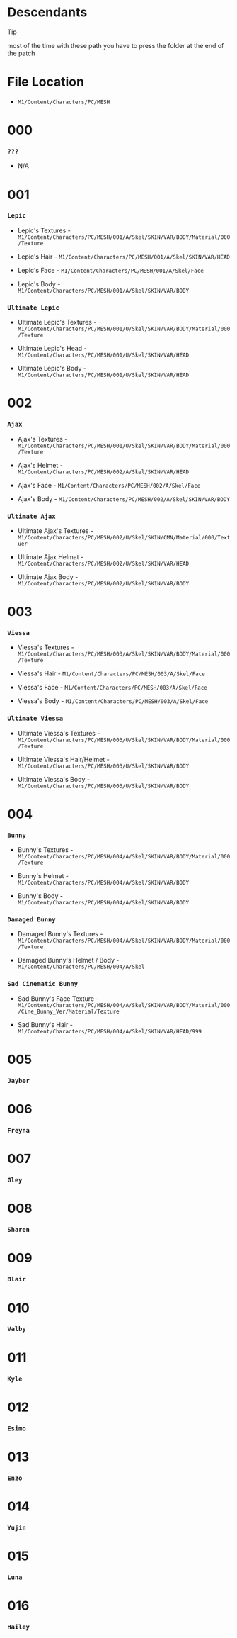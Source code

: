 # Descendants 


>[!TIP]
> most of the time with these path you have to press the folder at the end of the patch 
>
>
>



# File Location 

* `M1/Content/Characters/PC/MESH`


# 000
### `???`
- N/A 


# 001
### `Lepic`
 

- Lepic's Textures - `M1/Content/Characters/PC/MESH/001/A/Skel/SKIN/VAR/BODY/Material/000/Texture`


- Lepic's Hair - `M1/Content/Characters/PC/MESH/001/A/Skel/SKIN/VAR/HEAD`
 
 
- Lepic's Face - `M1/Content/Characters/PC/MESH/001/A/Skel/Face`


- Lepic's Body - `M1/Content/Characters/PC/MESH/001/A/Skel/SKIN/VAR/BODY`


### ` Ultimate Lepic `


- Ultimate Lepic's Textures - `M1/Content/Characters/PC/MESH/001/U/Skel/SKIN/VAR/BODY/Material/000/Texture`


- Ultimate Lepic's Head - `M1/Content/Characters/PC/MESH/001/U/Skel/SKIN/VAR/HEAD`


- Ultimate Lepic's Body - `M1/Content/Characters/PC/MESH/001/U/Skel/SKIN/VAR/HEAD`


# 002
### `Ajax` 


- Ajax's Textures - `M1/Content/Characters/PC/MESH/001/U/Skel/SKIN/VAR/BODY/Material/000/Texture`


- Ajax's Helmet - `M1/Content/Characters/PC/MESH/002/A/Skel/SKIN/VAR/HEAD`


- Ajax's Face - `M1/Content/Characters/PC/MESH/002/A/Skel/Face`


- Ajax's Body - `M1/Content/Characters/PC/MESH/002/A/Skel/SKIN/VAR/BODY`


### `Ultimate Ajax`


- Ultimate Ajax's Textures - `M1/Content/Characters/PC/MESH/002/U/Skel/SKIN/CMN/Material/000/Textuer`


- Ultimate Ajax Helmat - `M1/Content/Characters/PC/MESH/002/U/Skel/SKIN/VAR/HEAD`


- Ultimate Ajax Body - `M1/Content/Characters/PC/MESH/002/U/Skel/SKIN/VAR/BODY`


# 003 
### `Viessa` 


- Viessa's Textures - `M1/Content/Characters/PC/MESH/003/A/Skel/SKIN/VAR/BODY/Material/000/Texture`


- Viessa's Hair - `M1/Content/Characters/PC/MESH/003/A/Skel/Face`


- Viessa's Face - `M1/Content/Characters/PC/MESH/003/A/Skel/Face`


- Viessa's Body - `M1/Content/Characters/PC/MESH/003/A/Skel/Face`


### `Ultimate Viessa`


- Ultimate Viessa's Textures - `M1/Content/Characters/PC/MESH/003/U/Skel/SKIN/VAR/BODY/Material/000/Texture`


- Ultimate Viessa's Hair/Helmet - `M1/Content/Characters/PC/MESH/003/U/Skel/SKIN/VAR/BODY`


- Ultimate Viessa's Body - `M1/Content/Characters/PC/MESH/003/U/Skel/SKIN/VAR/BODY`


# 004
### `Bunny`


- Bunny's Textures - `M1/Content/Characters/PC/MESH/004/A/Skel/SKIN/VAR/BODY/Material/000/Texture`


- Bunny's Helmet - `M1/Content/Characters/PC/MESH/004/A/Skel/SKIN/VAR/BODY`


- Bunny's Body - `M1/Content/Characters/PC/MESH/004/A/Skel/SKIN/VAR/BODY`


### `Damaged Bunny`


- Damaged Bunny's Textures - `M1/Content/Characters/PC/MESH/004/A/Skel/SKIN/VAR/BODY/Material/000/Texture`


- Damaged Bunny's Helmet / Body - `M1/Content/Characters/PC/MESH/004/A/Skel`


### `Sad Cinematic Bunny`


- Sad Bunny's Face Texture - `M1/Content/Characters/PC/MESH/004/A/Skel/SKIN/VAR/BODY/Material/000/Cine_Bunny_Ver/Material/Texture`


- Sad Bunny's Hair - `M1/Content/Characters/PC/MESH/004/A/Skel/SKIN/VAR/HEAD/999`


# 005
### `Jayber`





# 006
### `Freyna`





# 007
### `Gley`




# 008
### `Sharen`





# 009
### `Blair`





# 010
### `Valby`





# 011
### `Kyle`





# 012
### `Esimo`





# 013
### `Enzo`





# 014
### `Yujin`





# 015
### `Luna`





# 016
### `Hailey`
